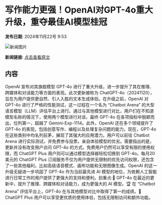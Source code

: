 # 写作能力更强！​OpenAI对GPT-4o重大升级，重夺最佳AI模型桂冠

**发布日期**: 2024年11月22号 9:53

![新闻图片](https://upload.chinaz.com/2024/1122/6386786595590391699808390.png)

**新闻链接**: [点击查看原文](https://www.aibase.com/zh/news/13408)

## 内容

OpenAI 宣布对其旗舰模型 GPT-4o 进行了重大升级，进一步提升了其在推理、跨媒体和对话能力等方面的表现。此次更新被称为 ChatGPT-4o（20241120），旨在为用户提供更自然、引人入胜的文本生成体验。在升级之前，OpenAI 对 GPT-4o 进行了严格的性能测试，这一过程在一个名为 “Chatbot Arena” 的大型语言模型（LLM）评估平台上进行。通过与其他模型进行对比，用户们在不知道模型名称的情况下，使用两个模型进行对话，最终 GPT-4o 在各项指标中脱颖而出，位列第一，超越了 Gemini-Exp-1114。此外，OpenAI 还在多个领域提升了 GPT-4o 的表现，包括创意写作、编程以及处理复杂问题的能力。现在，GPT-4o 在这些类别中均名列前茅，展现了其强大的应用潜力。用户可以前往 Chatbot Arena 进行实际测试，并免费参与投票，亲自体验模型的优劣。需要指出的是，更新并没有改变用户访问 GPT-4o 的方式。免费用户仍然可以享受有限的使用权限，而 ChatGPT Plus 用户则可以通过模型选择器轻松切换到 GPT-4o。每月20美元的 ChatGPT Plus 订阅服务不仅为用户提供无限制的优先访问权限，还包含了一些其他福利，比如高级语音模式、画布功能和无限图像生成。OpenAI 的这一升级无疑进一步巩固了 GPT-4o 作为当前最先进 AI 模型的地位，为依赖人工智能进行日常工作的用户提供了更强大的支持和便利。划重点:🌟 GPT-4o 在最近的更新中，提升了推理、跨媒体和对话能力，成为更强大的 AI 模型。🏆 在 “Chatbot Arena” 评估平台上，GPT-4o 在与其他模型对比中取得了第一的成绩。💼 ChatGPT Plus 用户可以享受更优质的使用体验，包括无限制访问和额外功能。
